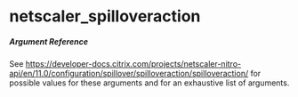 # netscaler_spilloveraction

##### Argument Reference

See https://developer-docs.citrix.com/projects/netscaler-nitro-api/en/11.0/configuration/spillover/spilloveraction/spilloveraction/ for possible values for these arguments and for an exhaustive list of arguments.


